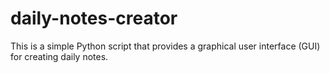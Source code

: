 # daily-notes-creator
This is a simple Python script that provides a graphical user interface (GUI) for creating daily notes. 
